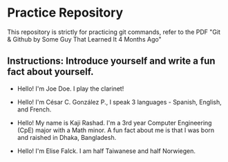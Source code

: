 # Practice Repository

This repository is strictly for practicing git commands, refer to the PDF "Git & Github by Some Guy That Learned It 4 Months Ago"

## Instructions: Introduce yourself and write a fun fact about yourself.

* Hello! I'm Joe Doe. I play the clarinet!

* Hello! I'm César C. González P., I speak 3 languages - Spanish, English, and French.

* Hello! My name is Kaji Rashad. I'm a 3rd year Computer Engineering (CpE) major with a Math minor. A fun fact about me is that I was born and raished in Dhaka, Bangladesh.

* Hello! I'm Elise Falck. I am half Taiwanese and half Norwiegen.
